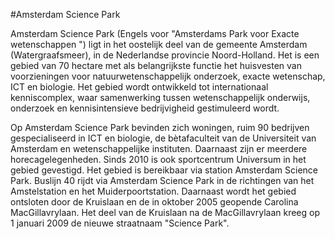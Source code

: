 #Amsterdam Science Park

Amsterdam Science Park (Engels voor "Amsterdams Park voor Exacte wetenschappen ") ligt in het oostelijk deel van de gemeente Amsterdam (Watergraafsmeer), in de Nederlandse provincie Noord-Holland. Het is een gebied van 70 hectare met als belangrijkste functie het huisvesten van voorzieningen voor natuurwetenschappelijk onderzoek, exacte wetenschap, ICT en biologie. Het gebied wordt ontwikkeld tot internationaal kenniscomplex, waar samenwerking tussen wetenschappelijk onderwijs, onderzoek en kennisintensieve bedrijvigheid gestimuleerd wordt.

Op Amsterdam Science Park bevinden zich woningen, ruim 90 bedrijven gespecialiseerd in ICT en biologie, de bètafaculteit van de Universiteit van Amsterdam en wetenschappelijke instituten. Daarnaast zijn er meerdere horecagelegenheden. Sinds 2010 is ook sportcentrum Universum in het gebied gevestigd. Het gebied is bereikbaar via station Amsterdam Science Park. Buslijn 40 rijdt via Amsterdam Science Park in de richtingen van het Amstelstation en het Muiderpoortstation. Daarnaast wordt het gebied ontsloten door de Kruislaan en de in oktober 2005 geopende Carolina MacGillavrylaan. Het deel van de Kruislaan na de MacGillavrylaan kreeg op 1 januari 2009 de nieuwe straatnaam "Science Park".
